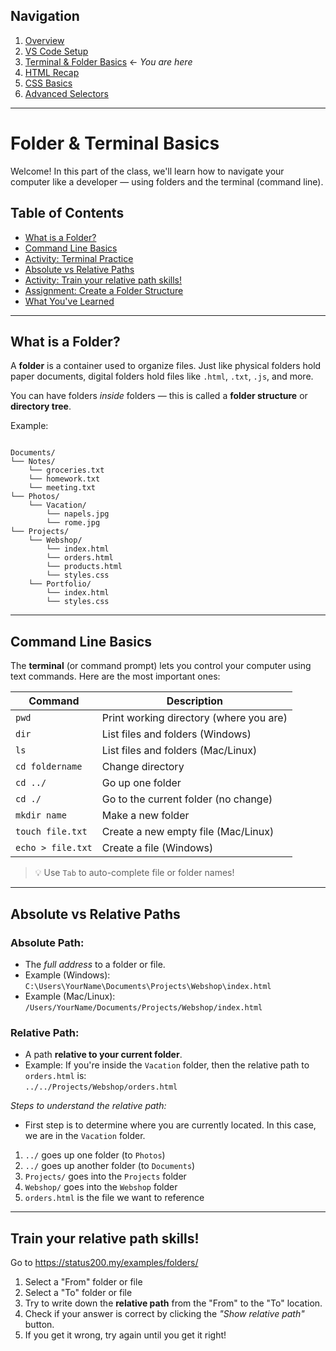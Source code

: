 ## Navigation

1. [Overview](README.md)
2. [VS Code Setup](01-setup-vscode.md)
3. [Terminal & Folder Basics](02-terminal-folder.md) ← _You are here_
4. [HTML Recap](03-html-recap.md)
5. [CSS Basics](04-css-basics.md)
6. [Advanced Selectors](05-advanced-selectors.md)

---

# Folder & Terminal Basics

Welcome! In this part of the class, we'll learn how to navigate your computer like a developer — using folders and the terminal (command line).

## Table of Contents

-   [What is a Folder?](#what-is-a-folder)
-   [Command Line Basics](#command-line-basics)
-   [Activity: Terminal Practice](#activity-terminal-practice)
-   [Absolute vs Relative Paths](#absolute-vs-relative-paths)
-   [Activity: Train your relative path skills!](#activity-train-your-relative-path-skills)
-   [Assignment: Create a Folder Structure](#assignment-create-a-folder-structure)
-   [What You've Learned](#what-youve-learned)

---

## What is a Folder?

A **folder** is a container used to organize files. Just like physical folders hold paper documents, digital folders hold files like `.html`, `.txt`, `.js`, and more.

You can have folders _inside_ folders — this is called a **folder structure** or **directory tree**.

Example:

```

Documents/
└── Notes/
    └── groceries.txt
    └── homework.txt
    └── meeting.txt
└── Photos/
    └── Vacation/
        └── napels.jpg
        └── rome.jpg
└── Projects/
    └── Webshop/
        └── index.html
        └── orders.html
        └── products.html
        └── styles.css
    └── Portfolio/
        └── index.html
        └── styles.css

```

---

## Command Line Basics

The **terminal** (or command prompt) lets you control your computer using text commands. Here are the most important ones:

| Command           | Description                             |
| ----------------- | --------------------------------------- |
| `pwd`             | Print working directory (where you are) |
| `dir`             | List files and folders (Windows)        |
| `ls`              | List files and folders (Mac/Linux)      |
| `cd foldername`   | Change directory                        |
| `cd ../`          | Go up one folder                        |
| `cd ./`           | Go to the current folder (no change)    |
| `mkdir name`      | Make a new folder                       |
| `touch file.txt`  | Create a new empty file (Mac/Linux)     |
| `echo > file.txt` | Create a file (Windows)                 |

> 💡 Use `Tab` to auto-complete file or folder names!

---

## Absolute vs Relative Paths

### Absolute Path:

-   The _full address_ to a folder or file.
-   Example (Windows): `C:\Users\YourName\Documents\Projects\Webshop\index.html`
-   Example (Mac/Linux): `/Users/YourName/Documents/Projects/Webshop/index.html`

### Relative Path:

-   A path **relative to your current folder**.
-   Example: If you're inside the `Vacation` folder, then the relative path to `orders.html` is:  
    `../../Projects/Webshop/orders.html`

_Steps to understand the relative path:_

-   First step is to determine where you are currently located. In this case, we are in the `Vacation` folder.

1. `../` goes up one folder (to `Photos`)
2. `../` goes up another folder (to `Documents`)
3. `Projects/` goes into the `Projects` folder
4. `Webshop/` goes into the `Webshop` folder
5. `orders.html` is the file we want to reference

---

## Train your relative path skills!

Go to https://status200.my/examples/folders/

1. Select a "From" folder or file
2. Select a "To" folder or file
3. Try to write down the **relative path** from the "From" to the "To" location.
4. Check if your answer is correct by clicking the _"Show relative path"_ button.
5. If you get it wrong, try again until you get it right!
